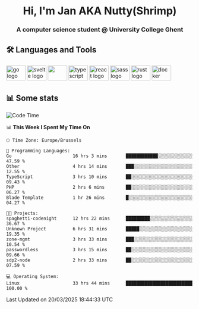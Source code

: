 <h1 align="center">Hi, I'm Jan AKA Nutty(Shrimp)</h1>
<h3 align="center">A computer science student @ University College Ghent</h3>

<h2 align="left">🛠️ Languages and Tools</h2>

###

<div align="left">
  <img src="https://cdn.jsdelivr.net/gh/devicons/devicon/icons/go/go-original.svg" height="40" width="52" alt="go logo"  />
  <img src="https://cdn.jsdelivr.net/gh/devicons/devicon@latest/icons/svelte/svelte-original.svg"  height="40" width="52" alt="svelte logo" />
  <img src="https://cdn.jsdelivr.net/gh/devicons/devicon@latest/icons/tailwindcss/tailwindcss-original.svg" height="40" width="52" />
  <img src="https://cdn.jsdelivr.net/gh/devicons/devicon/icons/typescript/typescript-original.svg" height="40" width="52" alt="typescript logo"  />
  <img src="https://cdn.jsdelivr.net/gh/devicons/devicon/icons/react/react-original.svg" height="40" width="52" alt="react logo"  />
  <img src="https://cdn.jsdelivr.net/gh/devicons/devicon/icons/sass/sass-original.svg" height="40" width="52" alt="sass logo"  />
  <img src="https://cdn.jsdelivr.net/gh/devicons/devicon@latest/icons/rust/rust-original.svg" height="40" width="52" alt="rust logo" />
  <img src="https://cdn.jsdelivr.net/gh/devicons/devicon/icons/docker/docker-original.svg" height="40" width="52" alt="docker logo"  />
</div>

<h2>📊 Some stats</h2>

<!--START_SECTION:waka-->
![Code Time](http://img.shields.io/badge/Code%20Time-5%2C765%20hrs%208%20mins-blue)

📊 **This Week I Spent My Time On** 

```text
🕑︎ Time Zone: Europe/Brussels

💬 Programming Languages: 
Go                       16 hrs 3 mins       ████████████░░░░░░░░░░░░░   47.59 % 
Other                    4 hrs 14 mins       ███░░░░░░░░░░░░░░░░░░░░░░   12.55 % 
TypeScript               3 hrs 10 mins       ██░░░░░░░░░░░░░░░░░░░░░░░   09.43 % 
PHP                      2 hrs 6 mins        ██░░░░░░░░░░░░░░░░░░░░░░░   06.27 % 
Blade Template           1 hr 26 mins        █░░░░░░░░░░░░░░░░░░░░░░░░   04.27 % 

🐱‍💻 Projects: 
spaghetti-codenight      12 hrs 22 mins      █████████░░░░░░░░░░░░░░░░   36.67 % 
Unknown Project          6 hrs 31 mins       █████░░░░░░░░░░░░░░░░░░░░   19.35 % 
zone-mgmt                3 hrs 33 mins       ███░░░░░░░░░░░░░░░░░░░░░░   10.54 % 
passwordless             3 hrs 15 mins       ██░░░░░░░░░░░░░░░░░░░░░░░   09.66 % 
sdp2-node                2 hrs 33 mins       ██░░░░░░░░░░░░░░░░░░░░░░░   07.59 % 

💻 Operating System: 
Linux                    33 hrs 44 mins      █████████████████████████   100.00 % 
```


 Last Updated on 20/03/2025 18:44:33 UTC
<!--END_SECTION:waka-->
